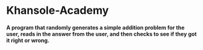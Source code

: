 # Khansole-Academy

#### A program that randomly generates a simple addition problem for the user, reads in the answer from the user, and then checks to see if they got it right or wrong.

